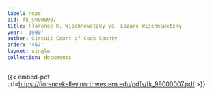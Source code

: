 ```yaml
---
label: nope
pid: fk_99000007
title: Florence K. Wischnewetzky vs. Lazare Wischnewetzky
year: '1900'
author: Circuit Court of Cook County
order: '467'
layout: single
collection: documents
---
```



{{< embed-pdf url=https://florencekelley.northwestern.edu/pdfs/fk_99000007.pdf >}}